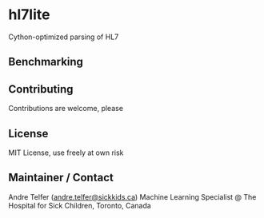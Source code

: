 # hl7lite
Cython-optimized parsing of HL7

## Benchmarking

## Contributing
Contributions are welcome, please 

## License
MIT License, use freely at own risk

## Maintainer / Contact
Andre Telfer (andre.telfer@sickkids.ca)
Machine Learning Specialist @ The Hospital for Sick Children, Toronto, Canada
